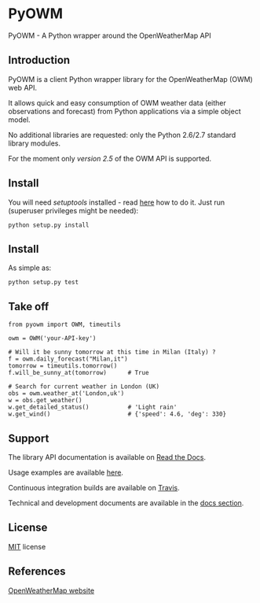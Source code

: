 PyOWM
=====
PyOWM - A Python wrapper around the OpenWeatherMap API

Introduction
------------
PyOWM is a client Python wrapper library for the OpenWeatherMap (OWM) web API.

It allows quick and easy consumption of OWM weather data (either observations 
and forecast) from Python applications via a simple object model.

No additional libraries are requested: only the Python 2.6/2.7 standard library modules.

For the moment only _version 2.5_ of the OWM API is supported.

Install
-------
You will need _setuptools_ installed - read [here](https://pypi.python.org/pypi/setuptools) 
how to do it. Just run (superuser privileges might be needed):

    python setup.py install

Install
-------
As simple as:

    python setup.py test

Take off
--------
    from pyowm import OWM, timeutils

    owm = OWM('your-API-key')
    
    # Will it be sunny tomorrow at this time in Milan (Italy) ?
    f = owm.daily_forecast("Milan,it")
    tomorrow = timeutils.tomorrow()
    f.will_be_sunny_at(tomorrow)      # True
    
    # Search for current weather in London (UK)
    obs = owm.weather_at('London,uk')
    w = obs.get_weather()
    w.get_detailed_status()           # 'Light rain'
    w.get_wind()                      # {'speed': 4.6, 'deg': 330}

Support
-------
The library API documentation is available on [Read the Docs](https://pyowm.readthedocs.org).

Usage examples are available [here](https://github.com/csparpa/pyowm/wiki/Usage-examples).

Continuous integration builds are available on [Travis](https://travis-ci.org/csparpa/pyowm).

Technical and development documents are available in the [docs section](https://github.com/csparpa/pyowm/tree/master/docs/internals).

License
-------
[MIT](https://github.com/csparpa/pyowm/blob/master/LICENSE) license

References
----------
[OpenWeatherMap website](http://openweathermap.org/)
